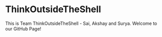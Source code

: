 # ThinkOutsideTheShell

This is Team ThinkOutsideTheShell - Sai, Akshay and Surya.
Welcome to our GitHub Page!
